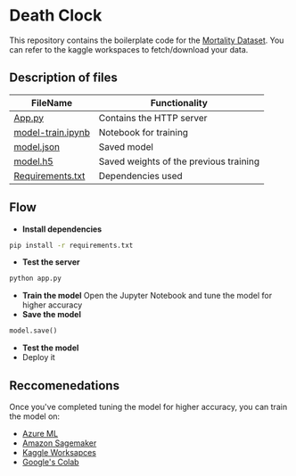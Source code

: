 # Death Clock

This repository contains the boilerplate code for the [Mortality Dataset](https://www.kaggle.com/datasets/rajanand/mortality). You can refer to the kaggle workspaces to fetch/download your data.


## Description of files
|FileName| Functionality|
| --- |---|
|[App.py](https://github.com/Deceptrax123/gdsc-wow-hackathon/blob/master/app.py) | Contains the HTTP server |
| [model-train.ipynb](https://github.com/Deceptrax123/gdsc-wow-hackathon/blob/master/model_train.ipynb)| Notebook for training|
|[model.json](https://github.com/Deceptrax123/gdsc-wow-hackathon/blob/master/model.json) | Saved model|
|[model.h5](https://github.com/Deceptrax123/gdsc-wow-hackathon/blob/master/model.h5) | Saved weights of the previous training|
|[Requirements.txt](https://github.com/Deceptrax123/gdsc-wow-hackathon/blob/master/Requirements.txt)|Dependencies used| 

## Flow
- **Install dependencies**
```bash
pip install -r requirements.txt
```
- **Test the server**
```bash
python app.py
```
- **Train the model**
Open the Jupyter Notebook and tune the model for higher accuracy
- **Save the model**
```python
model.save()
```
- **Test the model**
- Deploy it

## Reccomenedations

Once you've completed tuning the model for higher accuracy, you can train the model on:
- [Azure ML](https://ml.azure.com)
- [Amazon Sagemaker](https://aws.amazon.com/sagemaker/)
- [Kaggle Worksapces](https://www.kaggle.com/getting-started/106737)
- [Google's Colab](https://colab.research.google.com/)

